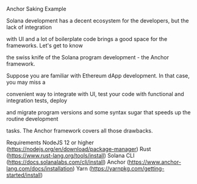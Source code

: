 Anchor Saking Example

Solana development has a decent ecosystem for the developers, but the lack of integration

with UI and a lot of boilerplate code brings a good space for the frameworks. Let's get to know

the swiss knife of the Solana program development - the Anchor framework.


Suppose you are familiar with Ethereum dApp development. In that case, you may miss a

convenient way to integrate with UI, test your code with functional and integration tests, deploy

and migrate program versions and some syntax sugar that speeds up the routine development

tasks. The Anchor framework covers all those drawbacks.


Requirements
NodeJS 12 or higher (https://nodejs.org/en/download/package-manager)
Rust (https://www.rust-lang.org/tools/install) 
Solana CLI (https://docs.solanalabs.com/cli/install)
Anchor (https://www.anchor-lang.com/docs/installation)
Yarn  (https://yarnpkg.com/getting-started/install)



